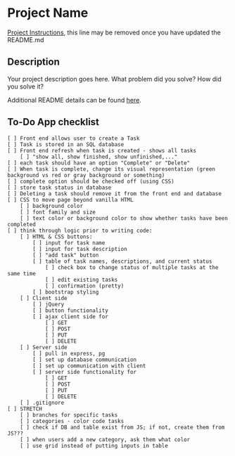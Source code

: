 # Project Name

[Project Instructions](./INSTRUCTIONS.md), this line may be removed once you have updated the README.md

## Description

Your project description goes here. What problem did you solve? How did you solve it?

Additional README details can be found [here](https://github.com/PrimeAcademy/readme-template/blob/master/README.md).

## To-Do App checklist

    [ ] Front end allows user to create a Task
    [ ] Task is stored in an SQL database
    [ ] Front end refresh when task is created - shows all tasks
        [ ] "show all, show finished, show unfinished,..."
    [ ] each task should have an option "Complete" or "Delete"
    [ ] When task is complete, change its visual representation (green background vs red or gray background or something)
    [ ] complete option should be checked off (using CSS)
    [ ] store task status in database
    [ ] Deleting a task should remove it from the front end and database
    [ ] CSS to move page beyond vanilla HTML
        [ ] background color
        [ ] font family and size
        [ ] text color or background color to show whether tasks have been completed
    [ ] think through logic prior to writing code:
        [ ] HTML & CSS buttons:
            [ ] input for task name
            [ ] input for task description
            [ ] "add task" button
            [ ] table of task names, descriptions, and current status
                [ ] check box to change status of multiple tasks at the same time
                [ ] edit existing tasks
                [ ] confirmation (pretty)
            [ ] bootstrap styling
        [ ] Client side
            [ ] jQuery
            [ ] button functionality
            [ ] ajax client side for
                [ ] GET
                [ ] POST
                [ ] PUT
                [ ] DELETE
        [ ] Server side
            [ ] pull in express, pg
            [ ] set up database communication
            [ ] set up communication with client
            [ ] server side functionality for
                [ ] GET
                [ ] POST
                [ ] PUT
                [ ] DELETE
        [ ] .gitignore
    [ ] STRETCH
        [ ] branches for specific tasks
        [ ] categories - color code tasks
        [ ] check if DB and table exist from JS; if not, create them from JS???
        [ ] when users add a new category, ask them what color
        [ ] use grid instead of putting inputs in table